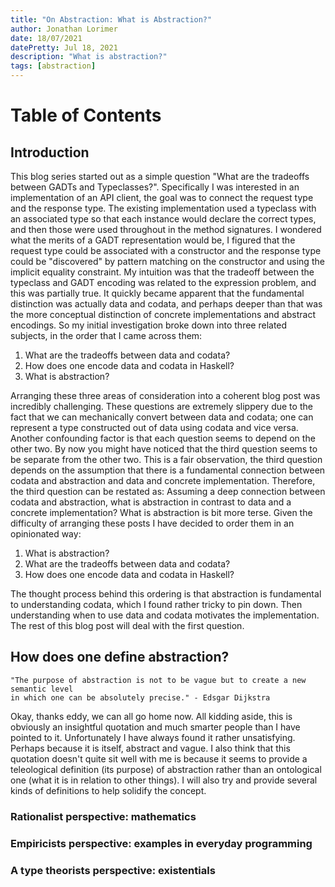 ```yaml
---
title: "On Abstraction: What is Abstraction?"
author: Jonathan Lorimer
date: 18/07/2021
datePretty: Jul 18, 2021
description: "What is abstraction?"
tags: [abstraction]
---
```


# Table of Contents

## Introduction

This blog series started out as a simple question "What are the tradeoffs
between GADTs and Typeclasses?". Specifically I was interested in an
implementation of an API client, the goal was to connect the request type and
the response type. The existing implementation used a typeclass with an
associated type so that each instance would declare the correct types, and then
those were used throughout in the method signatures. I wondered what the merits of
a GADT representation would be, I figured that the request type could be
associated with a constructor and the response type could be "discovered" by
pattern matching on the constructor and using the implicit equality constraint.
My intuition was that the tradeoff between the typeclass and GADT encoding was
related to the expression problem, and this was partially true. It quickly
became apparent that the fundamental distinction was actually data and codata,
and perhaps deeper than that was the more conceptual distinction of concrete
implementations and abstract encodings. So my initial investigation broke down
into three related subjects, in the order that I came across them:

1. What are the tradeoffs between data and codata?
2. How does one encode data and codata in Haskell?
3. What is abstraction?

Arranging these three areas of consideration into a coherent blog post was
incredibly challenging. These questions are extremely slippery due to the fact
that we can mechanically convert between data and codata; one can represent a
type constructed out of data using codata and vice versa. Another confounding
factor is that each question seems to depend on the other two. By now you might
have noticed that the third question seems to be separate from the other two.
This is a fair observation, the third question depends on the assumption that
there is a fundamental connection between codata and abstraction and data and
concrete implementation. Therefore, the third question can be restated as:
Assuming a deep connection between codata and abstraction, what is abstraction
in contrast to data and a concrete implementation? What is abstraction is bit
more terse. Given the difficulty of arranging these posts I have decided to
order them in an opinionated way:

1. What is abstraction?
2. What are the tradeoffs between data and codata?
3. How does one encode data and codata in Haskell?

The thought process behind this ordering is that abstraction is fundamental to
understanding codata, which I found rather tricky to pin down. Then
understanding when to use data and codata motivates the implementation. The rest
of this blog post will deal with the first question.

## How does one define abstraction?

```
"The purpose of abstraction is not to be vague but to create a new semantic level
in which one can be absolutely precise." - Edsgar Dijkstra
```

Okay, thanks eddy, we can all go home now. All kidding aside, this is obviously
an insightful quotation and much smarter people than I have pointed to it.
Unfortunately I have always found it rather unsatisfying. Perhaps because it is
itself, abstract and vague. I also think that this quotation doesn't quite sit
well with me is because it seems to provide a teleological definition (its
purpose) of abstraction rather than an ontological one (what it is in relation
to other things). I will also try and provide several kinds of definitions to
help solidify the concept.

### Rationalist perspective: mathematics

### Empiricists perspective: examples in everyday programming

### A type theorists perspective: existentials




